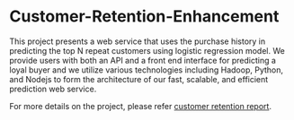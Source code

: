 # Customer-Retention-Enhancement

This project presents a web service that uses the purchase history in predicting the top N repeat customers using logistic regression model. We provide users with both an API and a front end interface for predicting a loyal buyer and we utilize various technologies including Hadoop, Python, and Nodejs to form the architecture of our fast, scalable, and efficient prediction web service.

For more details on the project, please refer [customer retention report](https://github.com/hkonagala/Customer-Retention-Enhancement/blob/master/soc_Fall2016/customer_retention.pdf).

